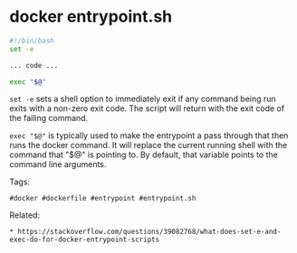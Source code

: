 # docker entrypoint.sh

```bash
#!/bin/bash
set -e

... code ...

exec "$@"
```

```set -e``` sets a shell option to immediately exit if any command
being run exits with a non-zero exit code. The script will return with
the exit code of the failing command.

```exec "$@"``` is typically used to make the entrypoint a pass through
that then runs the docker command. It will replace the current running
shell with the command that "$@" is pointing to. By default, that
variable points to the command line arguments.

Tags:
```
#docker #dockerfile #entrypoint #entrypoint.sh
```

Related:
```
* https://stackoverflow.com/questions/39082768/what-does-set-e-and-exec-do-for-docker-entrypoint-scripts
```
